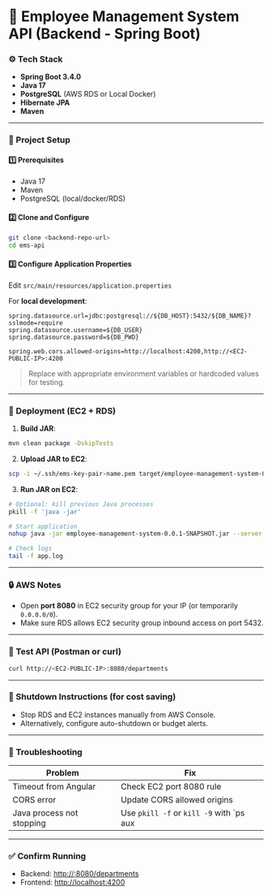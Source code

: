 # 🧩 Employee Management System API (Backend - Spring Boot)

### ⚙️ Tech Stack
- **Spring Boot 3.4.0**
- **Java 17**
- **PostgreSQL** (AWS RDS or Local Docker)
- **Hibernate JPA**
- **Maven**

---

### 📁 Project Setup

#### 1️⃣ Prerequisites
- Java 17
- Maven
- PostgreSQL (local/docker/RDS)

#### 2️⃣ Clone and Configure
```bash
git clone <backend-repo-url>
cd ems-api
```

#### 3️⃣ Configure Application Properties
Edit `src/main/resources/application.properties`

For **local development**:
```properties
spring.datasource.url=jdbc:postgresql://${DB_HOST}:5432/${DB_NAME}?sslmode=require
spring.datasource.username=${DB_USER}
spring.datasource.password=${DB_PWD}

spring.web.cors.allowed-origins=http://localhost:4200,http://<EC2-PUBLIC-IP>:4200
```

> Replace with appropriate environment variables or hardcoded values for testing.

---

### 🚀 Deployment (EC2 + RDS)

1. **Build JAR**:
```bash
mvn clean package -DskipTests
```

2. **Upload JAR to EC2**:
```bash
scp -i ~/.ssh/ems-key-pair-name.pem target/employee-management-system-0.0.1-SNAPSHOT.jar ubuntu@<EC2-PUBLIC-IP>:/home/ubuntu/
```

3. **Run JAR on EC2**:
```bash
# Optional: kill previous Java processes
pkill -f 'java -jar'

# Start application
nohup java -jar employee-management-system-0.0.1-SNAPSHOT.jar --server.port=8080 > app.log 2>&1 &

# Check logs
tail -f app.log
```

---

### 🔒 AWS Notes
- Open **port 8080** in EC2 security group for your IP (or temporarily `0.0.0.0/0`).
- Make sure RDS allows EC2 security group inbound access on port 5432.

---

### 🧪 Test API (Postman or curl)
```bash
curl http://<EC2-PUBLIC-IP>:8080/departments
```

---

### 🧼 Shutdown Instructions (for cost saving)
- Stop RDS and EC2 instances manually from AWS Console.
- Alternatively, configure auto-shutdown or budget alerts.

---

### 🧩 Troubleshooting
| Problem | Fix |
|---------|-----|
| Timeout from Angular | Check EC2 port 8080 rule |
| CORS error | Update CORS allowed origins |
| Java process not stopping | Use `pkill -f` or `kill -9` with `ps aux | grep java` |

---

### ✅ Confirm Running
- Backend: [http://<EC2-PUBLIC-IP>:8080/departments](http://<EC2-PUBLIC-IP>:8080/departments)
- Frontend: [http://localhost:4200](http://localhost:4200)

